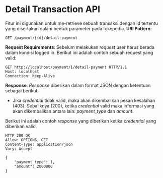 # Detail Transaction API

Fitur ini digunakan untuk me-retrieve sebuah transaksi dengan id tertentu yang disertakan dalam bentuk parameter pada tokepedia.
**URI Pattern**:
```
GET /payment/{id}/detail-payment
```
**Request Requirements**:
Sebelum melakukan *request* user harus berada dalam kondisi logged in. Berikut ini adalah contoh sebuah request yang valid:
```
GET http://localhost/payment/1/detail-payment HTTP/1.1
Host: localhost
Connection: Keep-Alive
```

**Response**:
*Response* diberikan dalam format JSON dengan ketentuan sebagai berikut:
- Jika *credential* tidak valid, maka akan dikembalikan pesan kesalahan (403). Sebaliknya (200), ketika *credential* valid maka informasi yang akan dikembalikan antara lain: *payment_type* dan *amount*.

Berikut ini adalah contoh *response* yang diberikan ketika *credential* yang diberikan valid.
```
HTTP 200 OK
Allow: OPTIONS, GET
Content-Type: application/json
Vary: Accept

{
    "payment_type": 1,
    "amount": 2000000
}

```

